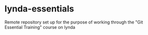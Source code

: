# lynda-essentials
Remote repository set up for the purpose of working through the "Git Essential Training" course on lynda
